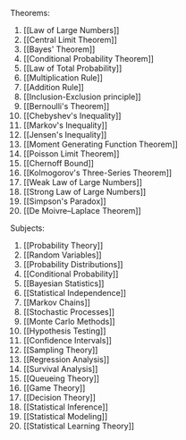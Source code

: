 Theorems:

1. [[Law of Large Numbers]]
2. [[Central Limit Theorem]]
3. [[Bayes' Theorem]]
4. [[Conditional Probability Theorem]]
5. [[Law of Total Probability]]
6. [[Multiplication Rule]]
7. [[Addition Rule]]
8. [[Inclusion-Exclusion principle]]
9. [[Bernoulli's Theorem]]
10. [[Chebyshev's Inequality]]
11. [[Markov's Inequality]]
12. [[Jensen's Inequality]]
13. [[Moment Generating Function Theorem]]
14. [[Poisson Limit Theorem]]
15. [[Chernoff Bound]]
16. [[Kolmogorov's Three-Series Theorem]]
17. [[Weak Law of Large Numbers]]
18. [[Strong Law of Large Numbers]]
19. [[Simpson's Paradox]]
20. [[De Moivre–Laplace Theorem]]

Subjects:

1. [[Probability Theory]]
2. [[Random Variables]]
3. [[Probability Distributions]]
4. [[Conditional Probability]]
5. [[Bayesian Statistics]]
6. [[Statistical Independence]]
7. [[Markov Chains]]
8. [[Stochastic Processes]]
9. [[Monte Carlo Methods]]
10. [[Hypothesis Testing]]
11. [[Confidence Intervals]]
12. [[Sampling Theory]]
13. [[Regression Analysis]]
14. [[Survival Analysis]]
15. [[Queueing Theory]]
16. [[Game Theory]]
17. [[Decision Theory]]
18. [[Statistical Inference]]
19. [[Statistical Modeling]]
20. [[Statistical Learning Theory]]